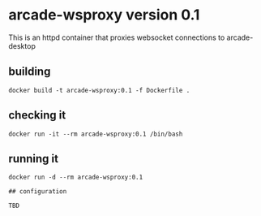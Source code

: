 # arcade-wsproxy version 0.1

This is an httpd container that proxies websocket connections to arcade-desktop

## building

```
docker build -t arcade-wsproxy:0.1 -f Dockerfile .
```

## checking it
```
docker run -it --rm arcade-wsproxy:0.1 /bin/bash
```

## running it
```
docker run -d --rm arcade-wsproxy:0.1

## configuration

TBD
